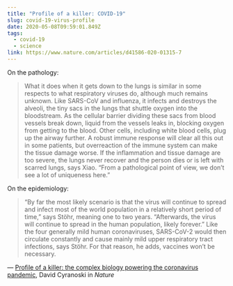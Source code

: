 ```yaml
---
title: "Profile of a killer: COVID-19"
slug: covid-19-virus-profile
date: 2020-05-08T09:59:01.849Z
tags:
  - covid-19
  - science
link: https://www.nature.com/articles/d41586-020-01315-7
---
```

On the pathology:

> What it does when it gets down to the lungs is similar in some respects to what respiratory viruses do, although much remains unknown. Like SARS-CoV and influenza, it infects and destroys the alveoli, the tiny sacs in the lungs that shuttle oxygen into the bloodstream. As the cellular barrier dividing these sacs from blood vessels break down, liquid from the vessels leaks in, blocking oxygen from getting to the blood. Other cells, including white blood cells, plug up the airway further. A robust immune response will clear all this out in some patients, but overreaction of the immune system can make the tissue damage worse. If the inflammation and tissue damage are too severe, the lungs never recover and the person dies or is left with scarred lungs, says Xiao. “From a pathological point of view, we don’t see a lot of uniqueness here.”

On the epidemiology:

> “By far the most likely scenario is that the virus will continue to spread and infect most of the world population in a relatively short period of time,” says Stöhr, meaning one to two years. “Afterwards, the virus will continue to spread in the human population, likely forever.” Like the four generally mild human coronaviruses, SARS-CoV-2 would then circulate constantly and cause mainly mild upper respiratory tract infections, says Stöhr. For that reason, he adds, vaccines won’t be necessary.

— [Profile of a killer: the complex biology powering the coronavirus pandemic](https://www.nature.com/articles/d41586-020-01315-7), David Cyranoski in *Nature*